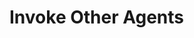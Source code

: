 # Invoke Other Agents

<figure><img src="../../.gitbook/assets/WIP.png" alt=""><figcaption></figcaption></figure>
